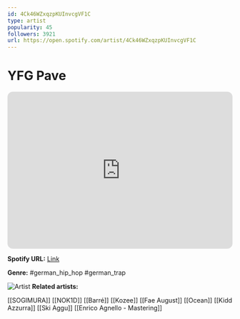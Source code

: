 ```yaml
---
id: 4Ck46WZxqzpKUInvcgVF1C
type: artist
popularity: 45
followers: 3921
url: https://open.spotify.com/artist/4Ck46WZxqzpKUInvcgVF1C
---
```

# YFG Pave

<iframe style="border-radius:12px" src="https://open.spotify.com/embed/artist/4Ck46WZxqzpKUInvcgVF1C" width="100%" height="352" frameBorder="0" allowfullscreen="" allow="autoplay; clipboard-write; encrypted-media; fullscreen; picture-in-picture" loading="lazy"></iframe>

**Spotify URL:** [Link](https://open.spotify.com/artist/4Ck46WZxqzpKUInvcgVF1C)

**Genre:**  #german_hip_hop #german_trap

![Artist](https://i.scdn.co/image/ab6761610000e5eb1f7ec9abea99d5d02ea8ce44)
**Related artists:**

[[SOGIMURA]]
[[NOK1D]]
[[Barré]]
[[Kozee]]
[[Fae August]]
[[Ocean]]
[[Kidd Azzurra]]
[[Ski Aggu]]
[[Enrico Agnello - Mastering]]
